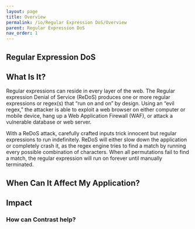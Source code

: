 ```yaml
---
layout: page
title: Overview
permalink: /io/Regular Expression DoS/Overview
parent: Regular Expression DoS
nav_order: 1
---
```


## Regular Expression DoS

## What Is It?


Regular expressions can reside in every layer of the web. The Regular expression Denial of Service (ReDoS) produces one or more regular expressions or regex(s) that “run on and on” by design. Using an “evil regex,” the attacker is able to exploit a web browser on either computer or mobile device, hang up a Web Application Firewall (WAF), or attack a vulnerable database or web server.

With a ReDoS attack, carefully crafted inputs trick innocent but regular expressions to run indefinitely. ReDoS will either slow down the application or completely crash it, as the regex engine tries to find a match by running every possible combination of characters. When all permutations fail to find a match, the regular expression will run on forever until manually terminated.


## When Can It Affect My Application?





## Impact


### How can Contrast help?
